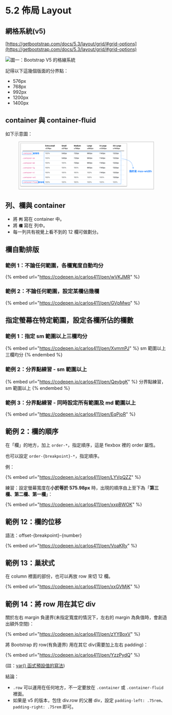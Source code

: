 # 5.2 佈局 Layout

## 網格系統(v5)

[https://getbootstrap.com/docs/5.3/layout/grid/#grid-options](https://getbootstrap.com/docs/5.3/layout/grid/#grid-options)

![圖一：Bootstrap V5 的格線系統](../.gitbook/assets/bootstrap5\_grid\_layout.png)

記得以下這幾個版面的分界點：

* 576px
* 768px
* 992px
* 1200px
* 1400px



## container 與 container-fluid

如下示意圖：

<figure><img src="../.gitbook/assets/bootstrap_container.png" alt=""><figcaption></figcaption></figure>



## 列、欄與 container

* 將 **`列`** 寫在 container 中。
* 將 **`欄`** 寫在 列中。
* 每一列共有視覺上看不到的 12 欄可做劃分。



## 欄自動排版



### 範例 1：不論任何範圍，各欄寬度自動均分

{% embed url="https://codepen.io/carlos411/pen/wVKJMR" %}



### 範例 2：不論任何範圍，設定某欄佔幾欄

{% embed url="https://codepen.io/carlos411/pen/GVpMwo" %}



## 指定螢幕在特定範圍，設定各欄所佔的欄數



### 範例 1：指定 sm 範圍以上三欄均分

{% embed url="https://codepen.io/carlos411/pen/XvmmPJ" %}
sm 範圍以上三欄均分
{% endembed %}



### 範例 2：分界點練習 - sm 範圍以上

{% embed url="https://codepen.io/carlos411/pen/QeybgK" %}
分界點練習，sm 範圍以上
{% endembed %}



### 範例 3：分界點練習 - 同時設定所有範圍及 md 範圍以上

{% embed url="https://codepen.io/carlos411/pen/EqPjoR" %}



## 範例 2：欄的順序

在「欄」的地方，加上 `order-*`，指定順序，這是 flexbox 裡的 order 屬性。

也可以設定 `order-{breakpoint}-*`，指定順序。

例：

{% embed url="https://codepen.io/carlos411/pen/LYVpQZZ" %}



練習：設定螢幕寬度在**小於等於 575.98px** 時，出現的順序由上至下為「**第三欄、第二欄、第一欄**」：

{% embed url="https://codepen.io/carlos411/pen/xxpBWOK" %}







## 範例 12：欄的位移

語法：offset-{breakpoint}-{number}

{% embed url="https://codepen.io/carlos411/pen/VoaKRy" %}



## 範例 13：巢狀式

在 column 裡面的部份，也可以再放 row 來切 12 欄。

{% embed url="https://codepen.io/carlos411/pen/xxGVMjK" %}



## 範例 14：將 row 用在其它 div

關於左右 margin 負邊界(未指定寬度的情況下，左右的 margin 為負值時，會創造出額外空間)：

{% embed url="https://codepen.io/carlos411/pen/zYYBoxV" %}

將 Bootstrap 的 row(有負邊界) 用在其它 div(需要加上左右 padding)：

{% embed url="https://codepen.io/carlos411/pen/YzzPydQ" %}

(註：[var() 函式預設值的寫法](https://codepen.io/carlos411/pen/oNZzgZp))



結論：

* `.row` 可以運用在任何地方，不一定要放在 `.container` 或 `.container-fluid` 裡面。
* 如果是 v5 的版本，包住 div.row 的父層 div，設定 `padding-left: .75rem`、`padding-right: .75rem` 即可。

